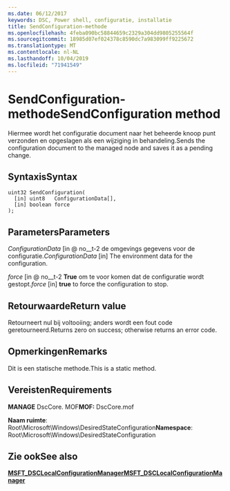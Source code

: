 ```yaml
---
ms.date: 06/12/2017
keywords: DSC, Power shell, configuratie, installatie
title: SendConfiguration-methode
ms.openlocfilehash: 4feba090bc58844659c2329a304dd9805255564f
ms.sourcegitcommit: 18985d07ef024378c8590dc7a983099ff9225672
ms.translationtype: MT
ms.contentlocale: nl-NL
ms.lasthandoff: 10/04/2019
ms.locfileid: "71941549"
---
```

# <a name="sendconfiguration-method"></a><span data-ttu-id="2d016-103">SendConfiguration-methode</span><span class="sxs-lookup"><span data-stu-id="2d016-103">SendConfiguration method</span></span>

<span data-ttu-id="2d016-104">Hiermee wordt het configuratie document naar het beheerde knoop punt verzonden en opgeslagen als een wijziging in behandeling.</span><span class="sxs-lookup"><span data-stu-id="2d016-104">Sends the configuration document to the managed node and saves it as a pending change.</span></span>

## <a name="syntax"></a><span data-ttu-id="2d016-105">Syntaxis</span><span class="sxs-lookup"><span data-stu-id="2d016-105">Syntax</span></span>

```mof
uint32 SendConfiguration(
  [in] uint8   ConfigurationData[],
  [in] boolean force
);
```

## <a name="parameters"></a><span data-ttu-id="2d016-106">Parameters</span><span class="sxs-lookup"><span data-stu-id="2d016-106">Parameters</span></span>

<span data-ttu-id="2d016-107">*ConfigurationData* \[in @ no__t-2 de omgevings gegevens voor de configuratie.</span><span class="sxs-lookup"><span data-stu-id="2d016-107">*ConfigurationData* \[in\] The environment data for the configuration.</span></span>

<span data-ttu-id="2d016-108">*force* \[in @ no__t-2 **True** om te voor komen dat de configuratie wordt gestopt.</span><span class="sxs-lookup"><span data-stu-id="2d016-108">*force* \[in\] **true** to force the configuration to stop.</span></span>

## <a name="return-value"></a><span data-ttu-id="2d016-109">Retourwaarde</span><span class="sxs-lookup"><span data-stu-id="2d016-109">Return value</span></span>

<span data-ttu-id="2d016-110">Retourneert nul bij voltooiing; anders wordt een fout code geretourneerd.</span><span class="sxs-lookup"><span data-stu-id="2d016-110">Returns zero on success; otherwise returns an error code.</span></span>

## <a name="remarks"></a><span data-ttu-id="2d016-111">Opmerkingen</span><span class="sxs-lookup"><span data-stu-id="2d016-111">Remarks</span></span>

<span data-ttu-id="2d016-112">Dit is een statische methode.</span><span class="sxs-lookup"><span data-stu-id="2d016-112">This is a static method.</span></span>

## <a name="requirements"></a><span data-ttu-id="2d016-113">Vereisten</span><span class="sxs-lookup"><span data-stu-id="2d016-113">Requirements</span></span>

<span data-ttu-id="2d016-114">**MANAGE** DscCore. MOF</span><span class="sxs-lookup"><span data-stu-id="2d016-114">**MOF:** DscCore.mof</span></span>

<span data-ttu-id="2d016-115">**Naam ruimte**: Root\Microsoft\Windows\DesiredStateConfiguration</span><span class="sxs-lookup"><span data-stu-id="2d016-115">**Namespace**: Root\Microsoft\Windows\DesiredStateConfiguration</span></span>

## <a name="see-also"></a><span data-ttu-id="2d016-116">Zie ook</span><span class="sxs-lookup"><span data-stu-id="2d016-116">See also</span></span>

[<span data-ttu-id="2d016-117">**MSFT_DSCLocalConfigurationManager**</span><span class="sxs-lookup"><span data-stu-id="2d016-117">**MSFT_DSCLocalConfigurationManager**</span></span>](msft-dsclocalconfigurationmanager.md)
